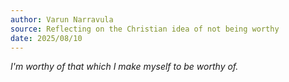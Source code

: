 ```yaml
---
author: Varun Narravula
source: Reflecting on the Christian idea of not being worthy
date: 2025/08/10
---
```


_I'm worthy of that which I make myself to be worthy of._

